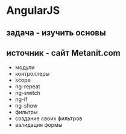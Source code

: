 # AngularJS
## задача - изучить основы
## источник - сайт Metanit.com

+ модули
+ контроллеры 
+ scope
+ ng-repeat
+ ng-switch
+ ng-if
+ ng-show
+ фильтры
+ создание своих фильтров
+ валидация формы
 